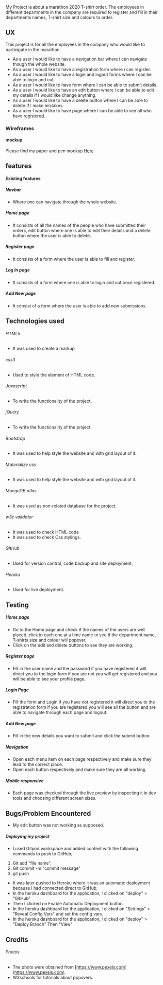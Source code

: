 
   My Project ia about a marathon 2020 T-shirt order. The employees in different departments in the company are required to register and fill in their departments names, T-shirt size and colours to order.   
   ## UX
   This project is for all the employees in the company who would like to participate in the marathon.
   - As a user I would like to have a navigation bar where i can navigate though the whole website.
   - As a user I would like to have a registration form where i can register.
   - As a user I would like to have a login and logout forms where I can be able to login and out.
   - As a user I would like to have form where I can be able to submit details.
   - As a user I would like to have an edit button where I can be able to edit my details if I would like change anything.
   - As a user I would like to have a delete button where I can be able to delete If I make mistakes.
   - As a user I would like to have page where I can be able to see all who have registered.
   ### Wireframes
   #### mockup
   Please find my paper and pen mockup [Here](https://scontent.farn2-1.fna.fbcdn.net/v/t1.15752-9/119471075_265850284741018_2696029211543090083_n.jpg?_nc_cat=105&_nc_sid=b96e70&_nc_ohc=aT9scb612vkAX8VdX2x&_nc_ht=scontent.farn2-1.fna&oh=610fa84c1b38ef5667f7a49baf557acd&oe=5F847E63)
   ## features
   #### Existing features
   ##### Navbar
   - Where one can navigate through the whole website.
   ##### Home page 
   - It consists of all the names of  the people who have submitted their orders, edit button where one is able to edit their details and a delete button where the user is able to delete.
   ##### Register page 
   - It consists of a form where the user is able to fill and register.
   ##### Log In page
   - It consists of a form where one is able to login and out once registered.
   ##### Add New page
   - It consist of a form where the user is able to add new submissions.
   ## Technologies used
   ###### HTML5
   - It was used to create a markup
   ###### css3
   - Used to style the element of HTML code.
   ###### Javascript
   - To write the functionality of the project.
   ###### jQuery
   - To write the functionality of the project.
   ###### Bootstrap
   - It was used to help style the website and with grid layout of it.
   ###### Materialize css
   - It was used to help style the website and with grid layout of it.
   ###### MongoDB atlas
   - It was used as non-related database for the project.
   ###### w3c validator
   - It was used to check HTML code 
   - It was used to check Css stylings.
   ###### GitHub
   - Used for version control, code backup and site deployment.
   ###### Heroku
   - Used for live deployment.
   ## Testing
   ##### Home page 
   - Go to the Home page and check if the names of the users are well placed, click in each one at a time name to see if the department name, T-shirts size and colour will popover.
   - Click on the edit and delete buttons to see they are working. 
   ##### Register page
   - Fill in the user name and the password if you have registered it will direct you to the login form if you are not you will get registered and you will be able to see your profile page.
   ##### Login Page
   - Fill the form and Login if you have not registered it will direct you to the registration form if you are registered you will see all the button and are able to navigate through each page and logout.
   ##### Add New page
   - Fill in the new details you want to submit and click the submit button.
   ##### Navigation
   - Open each menu item on each page respectively and make sure they lead to the correct place.
   - Open each button respectively and make sure they are all working.
   ##### Mobile responsive
   - Each page was checked through the live preview by inspecting it in dev tools and choosing different screen sizes.
   ## Bugs/Problem Encountered
   - My edit button was not working as supposed.
   ##### Deploying my project
   - I used Gitpod workspace and added content with the following commands to push to GitHub;
   1. Git add "file name".
   2. Git commit -m "commit message"
   3. git push 
   - It was later pushed to Heroku where it was an automatic deployment because I had connected direct to GitHub;
   - In the heroku dashboard for the application, I clicked on "deploy" > "GitHub" 
   - Then I clicked on Enable Automatic Deployment button.
   - In the heroku dashboard for the application, I clicked on "Settings" > "Reveal Config Vars" and set the config vars.
   - In the heroku dashboard for the application, I clicked on "deploy" > "Deploy Branch" Then "View"   
   ## Credits
   ###### Photos
   - The photo were obtained from [https://www.pexels.com](https://www.pexels.com).
   - W3schools for tutorials about popovers.
   

  
